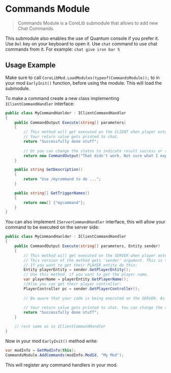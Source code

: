 ﻿# Commands Module
> Commands Module is a CoreLib submodule that allows to add new Chat Commands.

This submodule also enables the use of Quantum console if you prefer it. Use `Del` key on your keyboard to open it. Use `chat` command to use chat commands from it. For example: `chat give iron bar 5`

## Usage Example
Make sure to call `CoreLibMod.LoadModules(typeof(CommandsModule));` to in your mod `EarlyInit()` function, before using the module. This will load the submodule.

To make a command create a new class implementing `IClientCommandHandler` interface:
```cs
public class MyCommandHanlder : IClientCommandHandler
{
    public CommandOutput Execute(string[] parameters)
    {
        // This method will get executed on the CLIENT when player enters the command.
        // Your return value gets printed to chat.
        return "Successfully done stuff";
        
        // Or you can change the status to indicate result success or something else
        return new CommandOutput("That didn't work. Not sure what I expected...", CommandStatus.Error);
    }

    public string GetDescription()
    {
        return "Use /mycommand to do ...";
    }

    public string[] GetTriggerNames()
    {
        return new[] {"mycommand"};
    }
}
```

You can also implement `IServerCommandHandler` interface, this will allow your command to be executed on the server side:

```cs
public class MyCommandHanlder : IClientCommandHandler
{
    public CommandOutput Execute(string[] parameters, Entity sender)
    {
        // This method will get executed on the SERVER when player enters the command.
        // This version of the method gets 'sender' argument. This is the entity representing player connection who executed the command.
        // If you want to get their PLAYER entity do this:
        Entity playerEntity = sender.GetPlayerEntity();
        // Use this method, if you want to get the player name.
        var playerName = playerEntity.GetPlayerName();
        //Also you can get their player controller:
        PlayerController pc = sender.GetPlayerController();
        
        // Be aware that your code is being executed on the SERVER. As such don't try to access client specific things here.
        
        // Your return value gets printed to chat. You can change the status to indicate result success or something else
        return "Successfully done stuff";
    }

    // rest same as in IClientCommandHandler
}
```

Now in your mod `EarlyInit()` method write:
```cs
var modInfo = GetModInfo(this);
CommandsModule.AddCommands(modInfo.ModId, "My Mod");
```
This will register any command handlers in your mod.
